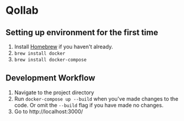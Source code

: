 # Qollab

## Setting up environment for the first time
1. Install [Homebrew](https://brew.sh/) if you haven't already. 
2. `brew install docker`
3. `brew install docker-compose`

## Development Workflow
1. Navigate to the project directory
2. Run `docker-compose up --build` when you've made changes to the code. Or omit the `--build` flag if you have made no changes.
3. Go to http://localhost:3000/
